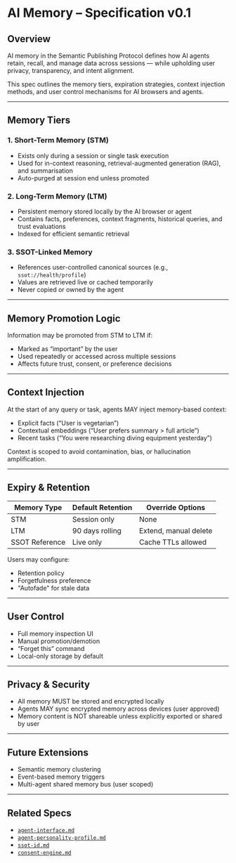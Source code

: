 # AI Memory – Specification v0.1

## Overview

AI memory in the Semantic Publishing Protocol defines how AI agents retain, recall, and manage data across sessions — while upholding user privacy, transparency, and intent alignment.

This spec outlines the memory tiers, expiration strategies, context injection methods, and user control mechanisms for AI browsers and agents.

---

## Memory Tiers

### 1. Short-Term Memory (STM)
- Exists only during a session or single task execution
- Used for in-context reasoning, retrieval-augmented generation (RAG), and summarisation
- Auto-purged at session end unless promoted

### 2. Long-Term Memory (LTM)
- Persistent memory stored locally by the AI browser or agent
- Contains facts, preferences, context fragments, historical queries, and trust evaluations
- Indexed for efficient semantic retrieval

### 3. SSOT-Linked Memory
- References user-controlled canonical sources (e.g., `ssot://health/profile`)
- Values are retrieved live or cached temporarily
- Never copied or owned by the agent

---

## Memory Promotion Logic

Information may be promoted from STM to LTM if:

- Marked as “important” by the user
- Used repeatedly or accessed across multiple sessions
- Affects future trust, consent, or preference decisions

---

## Context Injection

At the start of any query or task, agents MAY inject memory-based context:

- Explicit facts (“User is vegetarian”)
- Contextual embeddings (“User prefers summary > full article”)
- Recent tasks (“You were researching diving equipment yesterday”)

Context is scoped to avoid contamination, bias, or hallucination amplification.

---

## Expiry & Retention

| Memory Type     | Default Retention     | Override Options             |
|-----------------|-----------------------|------------------------------|
| STM             | Session only          | None                         |
| LTM             | 90 days rolling       | Extend, manual delete        |
| SSOT Reference  | Live only             | Cache TTLs allowed           |

Users may configure:

- Retention policy
- Forgetfulness preference
- "Autofade" for stale data

---

## User Control

- Full memory inspection UI
- Manual promotion/demotion
- “Forget this” command
- Local-only storage by default

---

## Privacy & Security

- All memory MUST be stored and encrypted locally
- Agents MAY sync encrypted memory across devices (user approved)
- Memory content is NOT shareable unless explicitly exported or shared by user

---

## Future Extensions

- Semantic memory clustering
- Event-based memory triggers
- Multi-agent shared memory bus (user scoped)

---

## Related Specs

- [`agent-interface.md`](./agent-interface.md)
- [`agent-personality-profile.md`](./agent-personality-profile.md)
- [`ssot-id.md`](../identity/ssot-id.md)
- [`consent-engine.md`](../identity/consent-engine.md)